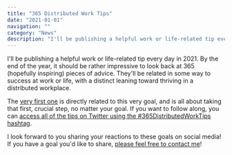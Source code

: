 ```yaml
---
title: "365 Distributed Work Tips"
date: "2021-01-01"
navigation: ""
category: "News"
description: "I'll be publishing a helpful work or life-related tip every day in 2021. By the end of the year, it should be rather impressive to look back at 365 (hopefully inspiring) pieces of advice."
---
```


I'll be publishing a helpful work or life-related tip every day in 2021. By the end of the year, it should be rather impressive to look back at 365 (hopefully inspiring) pieces of advice. They'll be related in some way to success at work or life, with a distinct leaning toward thriving in a distributed workplace. 

The [very first one](/365-distributed-work-tips/january/1/) is directly related to this very goal, and is all about taking that first, crucial step, no matter your goal. If you want to follow along, you can [access all of the tips on Twitter using the #365DistributedWorkTips hashtag](https://twitter.com/search?q=(%23365DistributedWorkTips)%20(from%3Aworkingrem)%20until%3A2021-12-31%20since%3A2021-01-01&src=typed_query&f=live).

I look forward to you sharing your reactions to these goals on social media! If you have a goal you'd like to share, [please feel free to contact me](/contact/)!